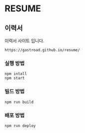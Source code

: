 # RESUME

## 이력서

이력서 사이트 입니다.

```
https://gastroad.github.io/resume/
```

### 실행 방법

```
npm intall
npm start
```

### 빌드 방법

```
npm run build
```

### 배포 방법

```
npm run deploy
```
